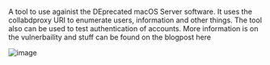 A tool to use againist the DEprecated macOS Server software. It uses the collabdproxy URI to enumerate users, information and other things. The tool also can be used to test authentication of accounts. More information is on the vulnerbaility and stuff can be found on the blogpost here

![image](https://github.com/ruddawg26/macOS_Server_Enum/assets/1538833/5b9d9beb-675e-4849-9f56-c08b81fdbf77)
